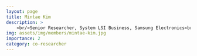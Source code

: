 ```yaml
---
layout: page
title: Mintae Kim
description: >
    <br/>Senior Researcher, System LSI Business, Samsung Electronics<br/>Ph.D. Electrical and Computing Engineering<br/>wkd2749@korea.ac.kr
img: assets/img/members/mintae-kim.jpg
importance: 2
category: co-researcher
---
```

